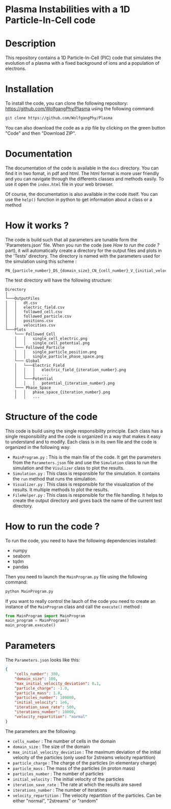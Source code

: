 # Plasma Instabilities with a 1D Particle-In-Cell code

# Description

This repository contains a 1D Particle-In-Cell (PIC) code that simulates the evolution of a plasma with a fixed
background of ions and a population of electrons.

# Installation

To install the code, you can clone the following repository:  https://github.com/WolfgangPhy/Plasma using the following command:

```bash
git clone https://github.com/WolfgangPhy/Plasma
```

You can also download the code as a zip file by clicking on the green button "Code" and then "Download ZIP".

# Documentation

The documentation of the code is available in the `docs` directory. You can find it in two fomat, in pdf and html. The html format is more user friendly and you can navigate through the differents classes and methods easily. To use it open the `index.html` file in your web browser.

Of course, the documentation is also available in the code itself. You can use the `help()` function in python to get information about a class or a method

# How it works ?

The code is build such that all parameters are tunable form the 'Parameters.json' file. When you run the code 
(see *How to run the code ?* part), it will automatically create a directory for the output files and plots in the
'Tests' directory. The directory is named with the parameters used for the simulation using this scheme :

```
PN_{particle_number}_DS_{domain_size}_CN_{cell_number}_V_{initial_velocity}_PC_{particle_charge}_PM_{particle_mass}_VR_{velocity_repartition}
```

The test directory will have the following structure:

```
Directory
│
└───OutputFiles
│   │   dt.csv
│   │   electric_field.csv
│   │   followed_cell.csv
│   │   followed_particle.csv
│   │   positions.csv
│   │   velocities.csv
└───Plots
    └─── Followed_Cell
    │   │   single_cell_electric.png
    │   │   single_cell_potential.png
    └─── Followed_Particle
    │   │   single_particle_position.png
    │   │   single_particle_phase_space.png
    └─── Global
    │   └───Electric_Field
    │   │   │   electric_field_{iteration_number}.png
    │   │   │   ...
    │   └───Potential
    │   │   │   potential_{iteration_number}.png
    └─── Phase_Space
    │   │   phase_space_{iteration_number}.png
    │   │   ...
```

# Structure of the code

This code is build using the single responsibility principle. Each class has a single responsibility and the code is organized in a way that makes it easy to understand and to modify. Each class is in its own file and the code is organized in the following way:

- `MainProgram.py` : This is the main file of the code. It get the parameters from the `Parameters.json` file
and use the `Simulation` class to run the simulation and the `Visulizer` class to plot the results.
- `Simulation.py` : This class is responsible for the simulation. It contains the `run` method that runs the simulation.
- `Visualizer.py` : This class is responsible for the visualization of the results. It multiple methods 
to plot the results.
- `FileHelper.py` : This class is responsible for the file handling. It helps to create the output directory and gives
back the name of the current test directory.

# How to run the code ?

To run the code, you need to have the following dependencies installed:
- numpy
- seaborn
- tqdm
- pandas


Then you need to launch the `MainProgram.py` file using the following command:

```bash
python MainProgram.py
```

If you want to really control the lauch of the code you need to create an instance of the `MainProgram` class and call
 the `execute()` method :
 
 ```python
 from MainProgram import MainProgram
 main_program = MainProgram()
 main_program.execute()
```

# Parameters

The `Parameters.json` looks like this:

```json
{
    "cells_number": 300,
    "domain_size": 100,
    "max_initial_velocity_deviation": 0.1,
    "particle_charge": -1.0,
    "particle_mass": 1.0,
    "particles_number": 100000,
    "initial_velocity": 1e6,
    "iteration_save_rate": 500,
    "iterations_number": 10000,
    "velocity_repartition": "normal"
}
```

The parameters are the following:
- `cells_number` : The number of cells in the domain
- `domain_size` : The size of the domain
- `max_initial_velocity_deviation` : The maximum deviation of the initial velocity of the particles (only used for
2streams velocity repartition)
- `particle_charge` : The charge of the particles (in elementary charge)
- `particle_mass` : The mass of the particles (in proton mass)
- `particles_number` : The number of particles
- `initial_velocity` : The initial velocity of the particles
- `iteration_save_rate` : The rate at which the results are saved
- `iterations_number` : The number of iterations
- `velocity_repartition` : The velocity repartition of the particles. Can be either "normal", "2streams" or "random"
